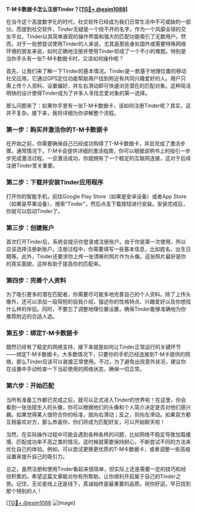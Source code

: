 **T-M卡数据卡怎么注册Tinder？[[TG💪+ @esim1088](https://t.me/s/esim1088)]**

在当今这个高度数字化的时代，社交软件已经成为我们日常生活中不可或缺的一部分。而提到社交软件，Tinder无疑是一个绕不开的名字。作为一个风靡全球的交友平台，Tinder以其简单直观的操作界面和强大的匹配功能吸引了无数用户。然而，对于一些想尝试使用Tinder的人来说，尤其是那些身处国外或需要特殊网络环境的朋友来说，如何正确地注册并使用Tinder却成了一个不小的难题。特别是当你手头有一张T-M卡数据卡时，又该如何操作呢？

首先，让我们来了解一下Tinder的基本情况。Tinder是一款基于地理位置的移动社交应用，它通过GPS定位功能帮助用户找到附近有共同兴趣爱好的人。用户只需上传个人资料、设置偏好，并左右滑动即可快速浏览潜在的匹配对象。这种简洁明快的设计使得Tinder成为了许多人寻找恋爱对象的第一选择。

那么问题来了：如果你手里有一张T-M卡数据卡，该如何注册Tinder呢？其实，这并不复杂。接下来，我将详细为你讲解整个流程。

### 第一步：购买并激活你的T-M卡数据卡

在开始之前，你需要确保自己已经成功购得了T-M卡数据卡，并且完成了激活步骤。通常情况下，T-M卡会提供详细的激活指南，你可以根据说明书上的指引一步步完成激活过程。一旦激活成功，你就拥有了一个稳定的互联网连接，这对于后续注册Tinder至关重要。

### 第二步：下载并安装Tinder应用程序

打开你的智能手机，前往Google Play Store（如果是安卓设备）或者App Store（如果是苹果设备），搜索“Tinder”，然后点击下载按钮进行安装。安装完成后，你就可以启动Tinder了。

### 第三步：创建账户

首次打开Tinder后，系统会提示你登录或注册账户。由于你是第一次使用，所以应该选择注册新账户。注册过程中，你需要填写一些基本信息，比如姓名、出生日期等。此外，Tinder还要求你上传一张清晰的照片作为头像。这张照片最好是你的真实面貌，这样有助于提高你的匹配率。

### 第四步：完善个人资料

为了吸引更多的潜在匹配者，你需要尽可能多地完善自己的个人资料。除了上传头像外，还可以添加一段简短的自我介绍，描述你的性格特点、兴趣爱好以及你想找什么样的伴侣。同时，不要忘了调整地理位置设置，确保Tinder能够准确地为你推荐附近的合适人选。

### 第五步：绑定T-M卡数据卡

既然已经有了稳定的网络支持，接下来就是如何让Tinder正常运行的关键环节——绑定T-M卡数据卡。大多数情况下，只要你的手机已经连接到T-M卡提供的网络，那么Tinder应该可以直接正常使用。不过，为了避免出现意外状况，建议你在设置中手动检查一下当前使用的网络状态，确保一切正常。

### 第六步：开始匹配

当所有准备工作都已完成之后，就可以正式进入Tinder的世界啦！在这里，你会看到一张张陌生人的头像，你可以根据他们的头像和个人简介决定是否对他们感兴趣。如果觉得某人很符合你的标准，就向右滑动；反之，则向左滑动。如果双方都互相喜欢对方，那么恭喜你，你们将成为匹配好友，可以开始聊天啦！

当然，在实际操作过程中可能会遇到各种各样的问题，比如网络不稳定导致加载缓慢、匹配成功率不高之类的情况。这时候就需要保持耐心，不断尝试不同的方法来优化自己的体验。例如，可以尝试更换更优质的T-M卡数据卡，或者调整一些高级设置来提升自己的吸引力。

总之，虽然注册和使用Tinder看起来很简单，但实际上还是需要一定的技巧和经验积累的。希望这篇文章能对你有所帮助，让你顺利开启属于自己的Tinder之旅。记住，无论是线上还是线下，真诚始终是最重要的品质。祝你好运，早日找到那个特别的人！

[[TG💪+ @esim1088](https://t.me/s/esim1088) ![Image](https://i.postimg.cc/4NQfJmqS/Snipaste-2025-05-13-00-14-12.png)]